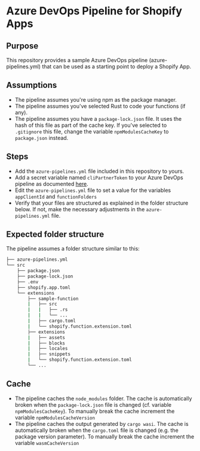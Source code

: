 # Azure DevOps Pipeline for Shopify Apps

## Purpose
This repository provides a sample Azure DevOps pipeline (azure-pipelines.yml) that can be used as a starting point to deploy a Shopify App.

## Assumptions
- The pipeline assumes you're using npm as the package manager.
- The pipeline assumes you've selected Rust to code your functions (if any).
- The pipeline assumes you have a `package-lock.json` file.
  It uses the hash of this file as part of the cache key.
  If you've selected to `.gitignore` this file, change the variable `npmModulesCacheKey` to `package.json` instead.

## Steps
- Add the `azure-pipelines.yml` file included in this repository to yours.
- Add a secret variable named `cliPartnerToken` to your Azure DevOps pipeline as documented [here](https://learn.microsoft.com/en-us/azure/devops/pipelines/process/set-secret-variables).
- Edit the `azure-pipelines.yml` file to set a value for the variables `appClientId` and `functionFolders`
- Verify that your files are structured as explained in the folder structure below.
  If not, make the necessary adjustments in the `azure-pipelines.yml` file.

## Expected folder structure
The pipeline assumes a folder structure similar to this:
```bash
├── azure-pipelines.yml
└── src
    ├── package.json
    ├── package-lock.json
    ├── .env
    ├── shopify.app.toml
    └── extensions
        ├── sample-function
        |   ├── src
        |   |   ├── .rs
        |   |   └── ...
        |   ├── cargo.toml
        |   └── shopify.function.extension.toml
        ├── extensions
        |   ├── assets
        |   ├── blocks
        |   ├── locales
        |   ├── snippets
        |   └── shopify.function.extension.toml
        └── ...
```

## Cache
- The pipeline caches the `node_modules` folder. The cache is automatically broken when the `package-lock.json` file is changed (cf. variable `npmModulesCacheKey`). To manually break the cache increment the variable `npmModulesCacheVersion`
- The pipeline caches the output generated by `cargo wasi`. The cache is automatically broken when the `cargo.toml` file is changed (e.g. the package version parameter). To manually break the cache increment the variable `wasmCacheVersion`
